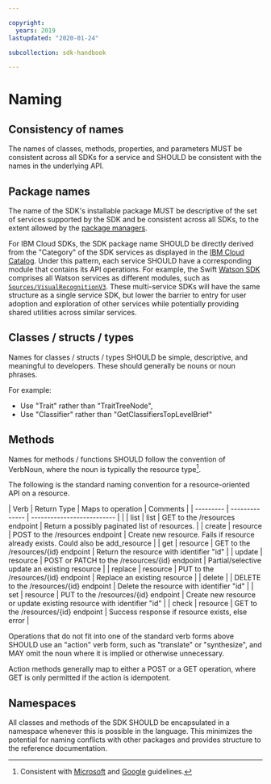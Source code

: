 ```yaml
---

copyright:
  years: 2019
lastupdated: "2020-01-24"

subcollection: sdk-handbook

---
```


# Naming

## Consistency of names

The names of classes, methods, properties, and parameters MUST be consistent across all SDKs for a service
and SHOULD be consistent with the names in the underlying API.

## Package names

The name of the SDK's installable package MUST be descriptive of the set of services supported by the SDK
and be consistent across all SDKs, to the extent allowed by the [package managers](/docs/sdk-handbook/devtools.html#package-management).

For IBM Cloud SDKs, the SDK package name SHOULD be directly derived from the "Category" of the SDK services
as displayed in the [IBM Cloud Catalog](https://cloud.ibm.com/catalog).  Under this pattern, each service SHOULD have a corresponding module that contains its API operations.  For example, the Swift [Watson SDK](https://github.com/watson-developer-cloud/swift-sdk) comprises all Watson services as different modules, such as [`Sources/VisualRecognitionV3`](https://github.com/watson-developer-cloud/swift-sdk/tree/master/Source/VisualRecognitionV3).  These multi-service SDKs will have the same structure as a single service SDK, but lower the barrier to entry for user adoption and exploration of other services while potentially providing shared utilities across similar services.

## Classes / structs / types

Names for classes / structs / types SHOULD be simple, descriptive, and meaningful to developers.
These should generally be nouns or noun phrases.

For example:
- Use "Trait" rather than "TraitTreeNode",
- Use "Classifier" rather than "GetClassifiersTopLevelBrief"

## Methods

Names for methods / functions SHOULD follow the convention of VerbNoun, where the noun is typically the resource type[^method-naming].

The following is the standard naming convention for a resource-oriented API on a resource.

| Verb      | Return Type    | Maps to operation          |  Comments  |
| --------- | -------------- | -------------------------- |            |
| list      | list<resource> | GET to the /resources endpoint | Return a possibly paginated list of resources. |
| create    | resource       | POST to the /resources endpoint | Create new resource. Fails if resource already exists. Could also be add_resource |
| get       | resource       | GET to the /resources/{id} endpoint | Return the resource with identifier "id" |
| update    | resource       | POST or PATCH to the /resources/{id} endpoint | Partial/selective update an existing resource |
| replace   | resource       | PUT to the /resources/{id} endpoint | Replace an existing resource |
| delete    | <none>         | DELETE to the /resources/{id} endpoint | Delete the resource with identifier "id" |
| set       | resource       | PUT to the /resources/{id} endpoint | Create new resource or update existing resource with identifier "id" |
| check     | resource       | GET to the /resources/{id} endpoint | Success response if resource exists, else error |

Operations that do not fit into one of the standard verb forms above SHOULD use an "action" verb form,
such as "translate" or "synthesize", and MAY omit the noun where it is implied or otherwise unnecessary.

Action methods generally map to either a POST or a GET operation, where GET is only permitted if the action is idempotent.

## Namespaces

All classes and methods of the SDK SHOULD be encapsulated in a namespace whenever this is possible in the language.
This minimizes the potential for naming conflicts with other packages and provides structure to the reference documentation.

<!-- --------------------------------------------------------------------- -->

[^method-naming]: Consistent with [Microsoft](https://azure.github.io/azure-sdk/general_design.html#client-interface) and [Google](https://cloud.google.com/apis/design/standard_methods) guidelines.
